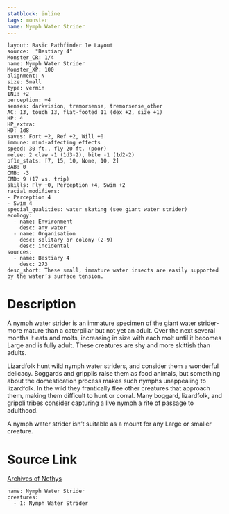 ```yaml
---
statblock: inline
tags: monster
name: Nymph Water Strider
---
```

```statblock
layout: Basic Pathfinder 1e Layout
source:  "Bestiary 4"
Monster_CR: 1/4
name: Nymph Water Strider
Monster_XP: 100
alignment: N
size: Small
type: vermin
INI: +2
perception: +4
senses: darkvision, tremorsense, tremorsense_other
AC: 13, touch 13, flat-footed 11 (dex +2, size +1)
HP: 4
HP_extra: 
HD: 1d8
saves: Fort +2, Ref +2, Will +0
immune: mind-affecting effects
speed: 30 ft., fly 20 ft. (poor)
melee: 2 claw -1 (1d3-2), bite -1 (1d2-2)
pf1e_stats: [7, 15, 10, None, 10, 2]
BAB: 0
CMB: -3
CMD: 9 (17 vs. trip)
skills: Fly +0, Perception +4, Swim +2
racial_modifiers:
- Perception 4
- Swim 4
special_qualities: water skating (see giant water strider)
ecology:
  - name: Environment
    desc: any water
  - name: Organisation
    desc: solitary or colony (2-9)
    desc: incidental
sources:
  - name: Bestiary 4
    desc: 273
desc_short: These small, immature water insects are easily supported by the water’s surface tension.
```
# Description
A nymph water strider is an immature specimen of the giant water strider-more mature than a caterpillar but not yet an adult. Over the next several months it eats and molts, increasing in size with each molt until it becomes Large and is fully adult. These creatures are shy and more skittish than adults.

Lizardfolk hunt wild nymph water striders, and consider them a wonderful delicacy. Boggards and gripplis raise them as food animals, but something about the domestication process makes such nymphs unappealing to lizardfolk. In the wild they frantically flee other creatures that approach them, making them difficult to hunt or corral. Many boggard, lizardfolk, and grippli tribes consider capturing a live nymph a rite of passage to adulthood.

A nymph water strider isn’t suitable as a mount for any Large or smaller creature.
# Source Link
[Archives of Nethys](https://aonprd.com/MonsterDisplay.aspx?ItemName=Nymph%20Water%20Strider)
```encounter-table
name: Nymph Water Strider
creatures:
  - 1: Nymph Water Strider
```
